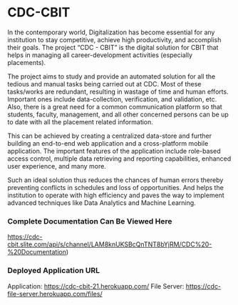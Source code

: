 # CDC-CBIT

In the contemporary world, Digitalization has become essential for any institution to stay competitive, achieve high productivity, and accomplish their goals. The project “CDC - CBIT” is the digital solution for CBIT that helps in managing all career-development activities (especially placements).

The project aims to study and provide an automated solution for all the tedious and manual tasks being carried out at CDC. Most of these tasks/works are redundant, resulting in wastage of time and human efforts. Important ones include data-collection, verification, and validation, etc. Also, there is a great need for a common communication platform so that students, faculty, management, and all other concerned persons can be up to date with all the placement related information.

This can be achieved by creating a centralized data-store and further building an end-to-end web application and a cross-platform mobile application. The important features of the application include role-based access control, multiple data retrieving and reporting capabilities, enhanced user experience, and many more.

Such an ideal solution thus reduces the chances of human errors thereby preventing conflicts in schedules and loss of opportunities. And helps the institution to operate with high efficiency and paves the way to implement advanced techniques like Data Analytics and Machine Learning.

### Complete Documentation Can Be Viewed Here

https://cdc-cbit.slite.com/api/s/channel/LAM8knUKSBcQnTNT8bYjRM/CDC%20-%20Documentation)

### Deployed Application URL
Application: https://cdc-cbit-21.herokuapp.com/
File Server: https://cdc-file-server.herokuapp.com/files/